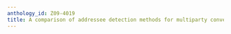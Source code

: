 ```yaml
---
anthology_id: Z09-4019
title: A comparison of addressee detection methods for multiparty conversations
---
```

